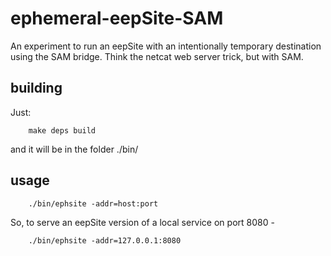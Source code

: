 # ephemeral-eepSite-SAM
An experiment to run an eepSite with an intentionally temporary destination
using the SAM bridge. Think the netcat web server trick, but with SAM.

## building

Just:

        make deps build

and it will be in the folder ./bin/

## usage

        ./bin/ephsite -addr=host:port

So, to serve an eepSite version of a local service on port 8080 -

        ./bin/ephsite -addr=127.0.0.1:8080
